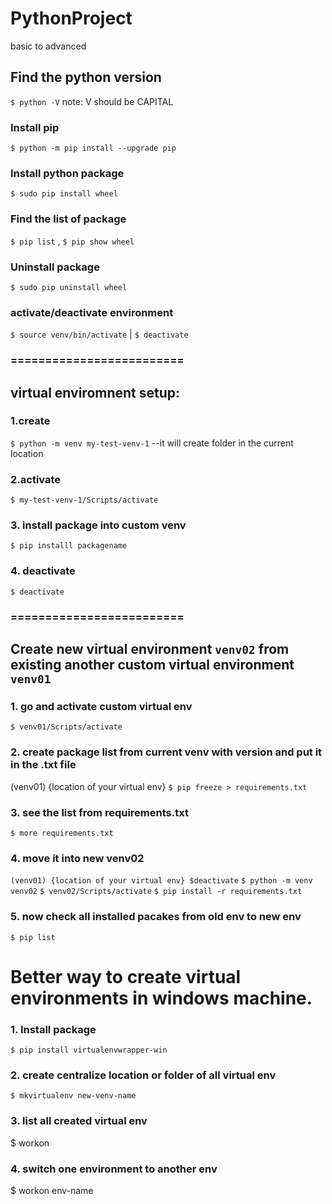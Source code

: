 # PythonProject
basic to advanced
## Find the python version
`$ python -V`  note: V should be CAPITAL

### Install pip
`$ python -m pip install --upgrade pip`

### Install python package
`$ sudo pip install wheel`

### Find the list of package
`$ pip list` , `$ pip show wheel`

### Uninstall package
`$ sudo pip uninstall wheel`

### activate/deactivate environment 
`$ source venv/bin/activate` | 
`$ deactivate`

### ========================= 
## virtual enviromnent setup:
### 1.create
`$ python -m venv my-test-venv-1` --it will create folder in the current location

### 2.activate
`$ my-test-venv-1/Scripts/activate`

### 3. install package into custom venv
`$ pip installl packagename`

### 4. deactivate
`$ deactivate`
### =========================

## Create new virtual environment `venv02` from existing another custom virtual environment `venv01`
### 1. go and activate custom virtual env
`$ venv01/Scripts/activate`
### 2. create package list from current venv with version and put it in the .txt file
(venv01) {location of your virtual env} `$ pip freeze > requirements.txt`
### 3. see the list from requirements.txt
`$ more requirements.txt`
### 4. move it into new venv02
`(venv01) {location of your virtual env} $deactivate`
`$ python -m venv venv02`
`$ venv02/Scripts/activate`
`$ pip install -r requirements.txt`
### 5. now check all installed pacakes from old env to new env
`$ pip list`
# Better way to create virtual environments in windows machine.
### 1. Install package 
`$ pip install virtualenvwrapper-win`

### 2. create centralize location or folder of all virtual env
`$ mkvirtualenv new-venv-name`

### 3. list all created virtual env
$ workon
 
### 4. switch one environment to another env
$ workon env-name



